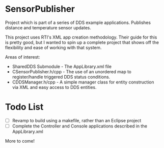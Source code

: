 # SensorPublisher
Project which is part of a series of DDS example applications. Publishes distance and temperature sensor updates.

This project uses RTI's XML app creation methodology. Their guide for this is pretty good, but I wanted to spin up a complete project that shows off the flexibility and ease of working with that system. 

Areas of interest:

* SharedDDS Submodule - The AppLibrary.xml file
* CSensorPublisher.h/cpp - The use of an unordered map to register/handle triggered DDS status conditions.
* CDDSManager.h/cpp - A simple manager class for entity construction via XML and easy access to DDS entities. 

# Todo List
- [ ] Revamp to build using a makefile, rather than an Eclipse project
- [ ] Complete the Controller and Console applications described in the AppLibrary.xml

More to come!

